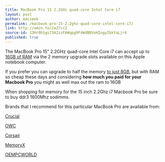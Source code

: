 ```yaml
---
title: MacBook Pro 15 2.2GHz quad-core Intel Core i7
layout: post
author: macseek
permalink: /macbook-pro-15-2.2ghz-quad-core-intel-core-i7/
link: http://amzn.to/2aZ7cc2
source-id: 13Hr0hSgs73A2zsFAWqpg9F4WdBDVoHIogyIbkYaLjr4
published: true
---
```

The MacBook Pro 15" 2.2GHz quad-core Intel Core i7 can accept up to [16GB of RAM](http://amzn.to/2aZ7cc2) via the 2 memory upgrade slots available on this Apple notebook computer. 

If you prefer you can upgrade to half the memory [to just 8GB](http://amzn.to/2aG3Hoc), but with RAM so cheap these days and considering **how much you paid for your Macbook Pro** you might as well max out the ram to 16GB  

When shopping for memory for the 15 inch 2.2Ghz i7 Macbook Pro be sure to buy ddr3 1600Mhz sodimms. 

Brands that I recommend for this particular MacBook Pro are available from:

[Crucial](http://amzn.to/2bccVIB)

[OWC](http://amzn.to/2bcd4fi)

[Corsair](http://amzn.to/2bccVsr)

[MemoryX](http://memoryx.net)

[OEMPCWORLD](http://oempcworld.com)

